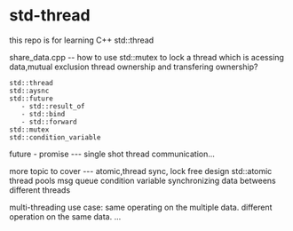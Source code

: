 # std-thread
this repo is for learning C++ std::thread 

   share_data.cpp   -- how to use std::mutex to lock a thread which is acessing data,mutual exclusion
   thread ownership and transfering ownership?
   
    std::thread
    std::aysnc
    std::future
       - std::result_of
       - std::bind
       - std::forward
    std::mutex
    std::condition_variable
   future - promise --- single shot thread communication...

   more topic to cover --- atomic,thread sync, lock free design
    std::atomic
   thread pools
   msg queue
   condition variable
   synchronizing data betweens different threads
   
multi-threading use case: 
     same operating on the multiple data.
     different operation on the same data.
...
